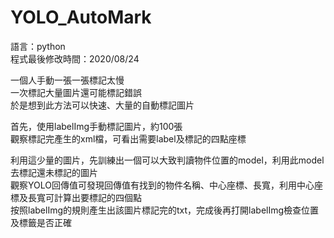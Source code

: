 # YOLO_AutoMark  
語言：python  
程式最後修改時間：2020/08/24  
  
一個人手動一張一張標記太慢  
一次標記大量圖片還可能標記錯誤  
於是想到此方法可以快速、大量的自動標記圖片  
  
首先，使用labelImg手動標記圖片，約100張  
觀察標記完產生的xml檔，可看出需要label及標記的四點座標  
  
利用這少量的圖片，先訓練出一個可以大致判讀物件位置的model，利用此model去標記還未標記的圖片  
觀察YOLO回傳值可發現回傳值有找到的物件名稱、中心座標、長寬，利用中心座標及長寬可計算出要標記的四個點  
按照labelImg的規則產生出該圖片標記完的txt，完成後再打開labelImg檢查位置及標籤是否正確  
